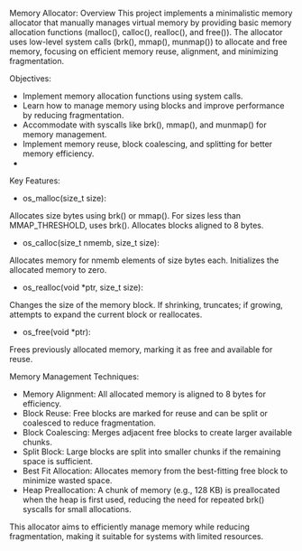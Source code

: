 Memory Allocator: Overview
This project implements a minimalistic memory allocator that manually manages virtual memory by providing basic memory allocation functions (malloc(), calloc(), realloc(), and free()). The allocator uses low-level system calls (brk(), mmap(), munmap()) to allocate and free memory, focusing on efficient memory reuse, alignment, and minimizing fragmentation.

Objectives:
- Implement memory allocation functions using system calls.
- Learn how to manage memory using blocks and improve performance by reducing fragmentation.
- Accommodate with syscalls like brk(), mmap(), and munmap() for memory management.
- Implement memory reuse, block coalescing, and splitting for better memory efficiency.
- 
Key Features:
- os_malloc(size_t size):

Allocates size bytes using brk() or mmap().
For sizes less than MMAP_THRESHOLD, uses brk().
Allocates blocks aligned to 8 bytes.

- os_calloc(size_t nmemb, size_t size):

Allocates memory for nmemb elements of size bytes each.
Initializes the allocated memory to zero.

- os_realloc(void *ptr, size_t size):

Changes the size of the memory block.
If shrinking, truncates; if growing, attempts to expand the current block or reallocates.

- os_free(void *ptr):

Frees previously allocated memory, marking it as free and available for reuse.

Memory Management Techniques:
- Memory Alignment: All allocated memory is aligned to 8 bytes for efficiency.
- Block Reuse: Free blocks are marked for reuse and can be split or coalesced to reduce fragmentation.
- Block Coalescing: Merges adjacent free blocks to create larger available chunks.
- Split Block: Large blocks are split into smaller chunks if the remaining space is sufficient.
- Best Fit Allocation: Allocates memory from the best-fitting free block to minimize wasted space.
- Heap Preallocation: A chunk of memory (e.g., 128 KB) is preallocated when the heap is first used, reducing the need for repeated brk() syscalls for small allocations.
 
This allocator aims to efficiently manage memory while reducing fragmentation, making it suitable for systems with limited resources.
